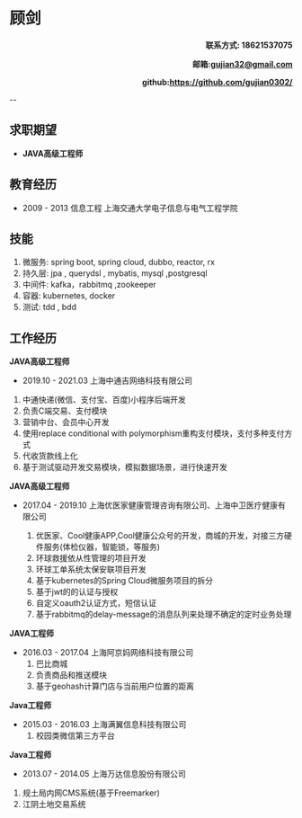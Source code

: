 # 顾剑
**<p align="right">联系方式: 18621537075</p>**
**<p align="right">邮箱:gujian32@gmail.com</p>**
**<p align="right">github:https://github.com/gujian0302/</p>**

--
## 求职期望
* **JAVA高级工程师** 

## 教育经历

* 2009 - 2013 信息工程 上海交通大学电子信息与电气工程学院

## 技能
1. 微服务: spring boot, spring cloud, dubbo, reactor, rx
2. 持久层: jpa , querydsl , mybatis, mysql ,postgresql
3. 中间件: kafka，rabbitmq ,zookeeper
4. 容器: kubernetes, docker
5. 测试: tdd , bdd


## 工作经历

**JAVA高级工程师**

* 2019.10 - 2021.03 上海中通吉网络科技有限公司

1. 中通快递(微信、支付宝、百度)小程序后端开发
2. 负责C端交易、支付模块 
3. 营销中台、会员中心开发
4. 使用replace conditional with polymorphism重构支付模块，支付多种支付方式
5. 代收货款线上化
6. 基于测试驱动开发交易模块，模拟数据场景，进行快速开发


**JAVA高级工程师**

* 2017.04 - 2019.10 上海优医家健康管理咨询有限公司、上海中卫医疗健康有限公司 

  1. 优医家、Cool健康APP,Cool健康公众号的开发，商城的开发，对接三方硬件服务(体检仪器，智能锁，等服务)
  2. 环球救援依从性管理的项目开发
  3. 环球工单系统太保安联项目开发
  4. 基于kubernetes的Spring Cloud微服务项目的拆分
  5. 基于jwt的的认证与授权
  6. 自定义oauth2认证方式，短信认证
  7. 基于rabbitmq的delay-message的消息队列来处理不确定的定时业务处理
 

**JAVA工程师**

* 2016.03 - 2017.04 上海阿京妈网络科技有限公司
  1. 巴比商城
  2. 负责商品和推送模块
  3. 基于geohash计算门店与当前用户位置的距离


**Java工程师**

* 2015.03 - 2016.03 上海满翼信息科技有限公司
  1. 校园类微信第三方平台
  
**Java工程师**

* 2013.07 - 2014.05 上海万达信息股份有限公司
 1. 规土局内网CMS系统(基于Freemarker)
 2. 江阴土地交易系统
 
